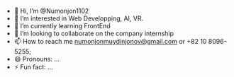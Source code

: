 - 👋 Hi, I’m @Numonjon1102
- 👀 I’m interested in Web Developping, AI, VR.
- 🌱 I’m currently learning FrontEnd
- 💞️ I’m looking to collaborate on the company internship
- 📫 How to reach me numonjonmuydinjonov@gmail.com or +82 10 8096-5255;
- 😄 Pronouns: ...
- ⚡ Fun fact: ...

<!---
Numonjon1102/Numonjon1102 is a ✨ special ✨ repository because its `README.md` (this file) appears on your GitHub profile.
You can click the Preview link to take a look at your changes.
--->
